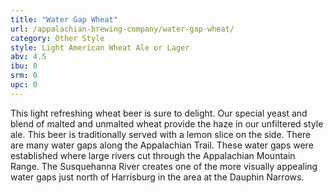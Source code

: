 ```yaml
---
title: "Water Gap Wheat"
url: /appalachian-brewing-company/water-gap-wheat/
category: Other Style
style: Light American Wheat Ale or Lager
abv: 4.5
ibu: 0
srm: 0
upc: 0
---
```

This light refreshing wheat beer is sure to delight. Our special yeast and blend of malted and unmalted wheat provide the haze in our unfiltered style ale. This beer is traditionally served with a lemon slice on the side. 
There are many water gaps along the Appalachian Trail. These water gaps were established where large rivers cut through the Appalachian Mountain Range. The Susquehanna River creates one of the more visually appealing water gaps just north of Harrisburg in the area at the Dauphin Narrows.
